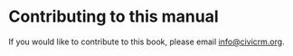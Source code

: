 Contributing to this manual
===========================

If you would like to contribute to this book, please email info@civicrm.org.


